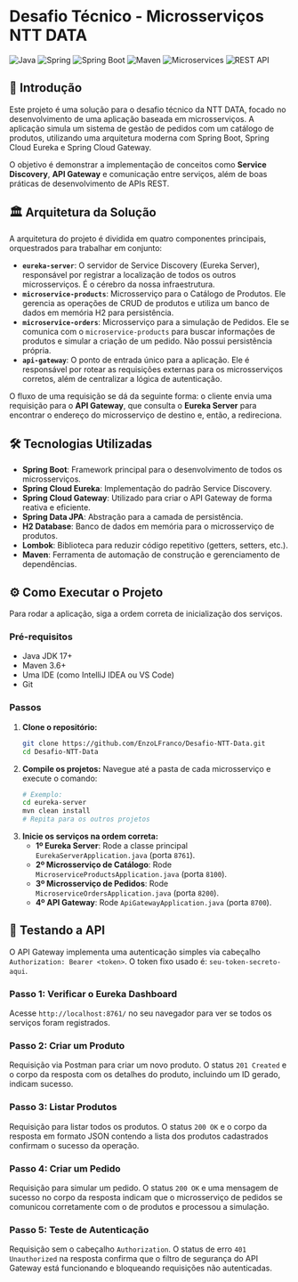 # Desafio Técnico - Microsserviços NTT DATA

![Java](https://img.shields.io/badge/java-%23007396.svg?style=for-the-badge&logo=java&logoColor=white)
![Spring](https://img.shields.io/badge/spring-%236DB33F.svg?style=for-the-badge&logo=spring&logoColor=white)
![Spring Boot](https://img.shields.io/badge/SpringBoot-F2F4F9?style=for-the-badge&logo=spring-boot)
![Maven](https://img.shields.io/badge/Maven-C71A36?style=for-the-badge&logo=apache-maven&logoColor=white)
![Microservices](https://img.shields.io/badge/Microservices-yellow?style=for-the-badge)
![REST API](https://img.shields.io/badge/REST_API-0099FF?style=for-the-badge)

## 📄 Introdução

Este projeto é uma solução para o desafio técnico da NTT DATA, focado no desenvolvimento de uma aplicação baseada em microsserviços. A aplicação simula um sistema de gestão de pedidos com um catálogo de produtos, utilizando uma arquitetura moderna com Spring Boot, Spring Cloud Eureka e Spring Cloud Gateway.

O objetivo é demonstrar a implementação de conceitos como **Service Discovery**, **API Gateway** e comunicação entre serviços, além de boas práticas de desenvolvimento de APIs REST.

## 🏛️ Arquitetura da Solução

A arquitetura do projeto é dividida em quatro componentes principais, orquestrados para trabalhar em conjunto:

* **`eureka-server`**: O servidor de Service Discovery (Eureka Server), responsável por registrar a localização de todos os outros microsserviços. É o cérebro da nossa infraestrutura.
* **`microservice-products`**: Microsserviço para o Catálogo de Produtos. Ele gerencia as operações de CRUD de produtos e utiliza um banco de dados em memória H2 para persistência.
* **`microservice-orders`**: Microsserviço para a simulação de Pedidos. Ele se comunica com o `microservice-products` para buscar informações de produtos e simular a criação de um pedido. Não possui persistência própria.
* **`api-gateway`**: O ponto de entrada único para a aplicação. Ele é responsável por rotear as requisições externas para os microsserviços corretos, além de centralizar a lógica de autenticação.

O fluxo de uma requisição se dá da seguinte forma: o cliente envia uma requisição para o **API Gateway**, que consulta o **Eureka Server** para encontrar o endereço do microsserviço de destino e, então, a redireciona.

## 🛠️ Tecnologias Utilizadas

* **Spring Boot**: Framework principal para o desenvolvimento de todos os microsserviços.
* **Spring Cloud Eureka**: Implementação do padrão Service Discovery.
* **Spring Cloud Gateway**: Utilizado para criar o API Gateway de forma reativa e eficiente.
* **Spring Data JPA**: Abstração para a camada de persistência.
* **H2 Database**: Banco de dados em memória para o microsserviço de produtos.
* **Lombok**: Biblioteca para reduzir código repetitivo (getters, setters, etc.).
* **Maven**: Ferramenta de automação de construção e gerenciamento de dependências.

## ⚙️ Como Executar o Projeto

Para rodar a aplicação, siga a ordem correta de inicialização dos serviços.

### Pré-requisitos
* Java JDK 17+
* Maven 3.6+
* Uma IDE (como IntelliJ IDEA ou VS Code)
* Git

### Passos
1.  **Clone o repositório:**
    ```bash
    git clone https://github.com/EnzoLFranco/Desafio-NTT-Data.git
    cd Desafio-NTT-Data
    ```
2.  **Compile os projetos:**
    Navegue até a pasta de cada microsserviço e execute o comando:
    ```bash
    # Exemplo:
    cd eureka-server
    mvn clean install
    # Repita para os outros projetos
    ```
3.  **Inicie os serviços na ordem correta:**
    * **1º Eureka Server**: Rode a classe principal `EurekaServerApplication.java` (porta `8761`).
    * **2º Microsserviço de Catálogo**: Rode `MicroserviceProductsApplication.java` (porta `8100`).
    * **3º Microsserviço de Pedidos**: Rode `MicroserviceOrdersApplication.java` (porta `8200`).
    * **4º API Gateway**: Rode `ApiGatewayApplication.java` (porta `8700`).

## 🚀 Testando a API

O API Gateway implementa uma autenticação simples via cabeçalho `Authorization: Bearer <token>`. O token fixo usado é: `seu-token-secreto-aqui`.

### Passo 1: Verificar o Eureka Dashboard
Acesse `http://localhost:8761/` no seu navegador para ver se todos os serviços foram registrados.

### Passo 2: Criar um Produto
Requisição via Postman para criar um novo produto. O status `201 Created` e o corpo da resposta com os detalhes do produto, incluindo um ID gerado, indicam sucesso.

### Passo 3: Listar Produtos
Requisição para listar todos os produtos. O status `200 OK` e o corpo da resposta em formato JSON contendo a lista dos produtos cadastrados confirmam o sucesso da operação.

### Passo 4: Criar um Pedido
Requisição para simular um pedido. O status `200 OK` e uma mensagem de sucesso no corpo da resposta indicam que o microsserviço de pedidos se comunicou corretamente com o de produtos e processou a simulação.

### Passo 5: Teste de Autenticação
Requisição sem o cabeçalho `Authorization`. O status de erro `401 Unauthorized` na resposta confirma que o filtro de segurança do API Gateway está funcionando e bloqueando requisições não autenticadas.